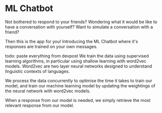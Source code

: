 # ML Chatbot
Not bothered to respond to your friends? Wondering what it would be like to have a conversation with yourself? Want to simulate a conversation with a friend?

Then this is the app for you! Introducing the ML Chatbot where it's responses are trained on your own messages.

todo: paste everything from devpost
We train the data using supervised learning algorithms, in particular using shallow learning with word2vec models. Word2vec are two layer neural networks designed to understand linguistic contexts of languages.

We process the data concurrently to optimise the time it takes to train our model, and train our machine learning model by updating the weightings of the neural network with word2vec models. 

When a response from our model is needed, we simply retrieve the most relevant response from our model.

